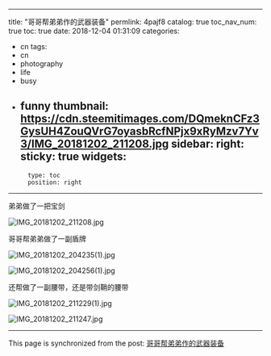 
---
title: "哥哥帮弟弟作的武器装备"
permlink: 4pajf8
catalog: true
toc_nav_num: true
toc: true
date: 2018-12-04 01:31:09
categories:
- cn
tags:
- cn
- photography
- life
- busy
- funny
thumbnail: https://cdn.steemitimages.com/DQmeknCFz3GysUH4ZouQVrG7oyasbRcfNPjx9xRyMzv7Yv3/IMG_20181202_211208.jpg
sidebar:
    right:
        sticky: true
widgets:
    -
        type: toc
        position: right
---


弟弟做了一把宝剑

![IMG_20181202_211208.jpg](https://cdn.steemitimages.com/DQmeknCFz3GysUH4ZouQVrG7oyasbRcfNPjx9xRyMzv7Yv3/IMG_20181202_211208.jpg)

哥哥帮弟弟做了一副盾牌

![IMG_20181202_204235(1).jpg](https://cdn.steemitimages.com/DQmaomndByK2bva7YiGB1JYR21nAsFyQ9sxxhdFsAdTCr6r/IMG_20181202_204235(1).jpg)

![IMG_20181202_204256(1).jpg](https://cdn.steemitimages.com/DQmbyKmLCTMZ2B5hXV3dXeDStMYynHTAdfFtuDPUCENRv4k/IMG_20181202_204256(1).jpg)

还帮做了一副腰带，还是带剑鞘的腰带

![IMG_20181202_211229(1).jpg](https://cdn.steemitimages.com/DQmUqecNY1TGGmjHXWZDVin2d1xXUx84TUzzJXUJCTSJE5W/IMG_20181202_211229(1).jpg)

![IMG_20181202_211247.jpg](https://cdn.steemitimages.com/DQmWdczndUo4Mp1FC18Tmypr2dF9mRxyfMx1cPRUvXqSBPB/IMG_20181202_211247.jpg)

- - -

This page is synchronized from the post: [哥哥帮弟弟作的武器装备](https://steemit.com/@andrewma/4pajf8)
